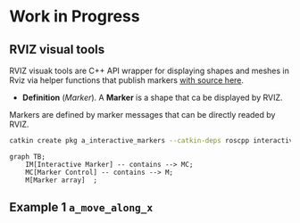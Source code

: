 # Work in Progress
## RVIZ visual tools

RVIZ visuak tools are C++ API wrapper for displaying shapes and meshes in Rviz via helper functions that publish markers [with source here](https://github.com/PickNikRobotics/rviz_visual_tools).

- **Definition** (*Marker*). A **Marker** is a shape that ca be displayed by RVIZ.

Markers are defined by marker messages that can be directly readed by RVIZ.

```bash
catkin create pkg a_interactive_markers --catkin-deps roscpp interactive_markers rviz_visual_tools --system-deps Eigen3
```

```mermaid
graph TB;
    IM[Interactive Marker] -- contains --> MC;
    MC[Marker Control] -- contains --> M;
    M[Marker array]  ;
```


## Example 1 `a_move_along_x`
